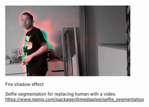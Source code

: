 ![screenshot](./screenshot.gif)

Fire shadow effect

Selfie segmentation for replacing human with a video.
https://www.npmjs.com/package/@mediapipe/selfie_segmentation